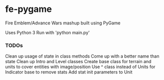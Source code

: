 # fe-pygame
Fire Emblem/Advance Wars mashup built using PyGame

Uses Python 3
Run with 'python main.py'

### TODOs ###
Clean up usage of state in class methods
Come up with a better name than state
Clean up Intro and Level classes
Create base class for terrain and units to cover entities with image/position
Use ^ class instead of Units for Indicator base to remove stats
Add stat init parameters to Unit
